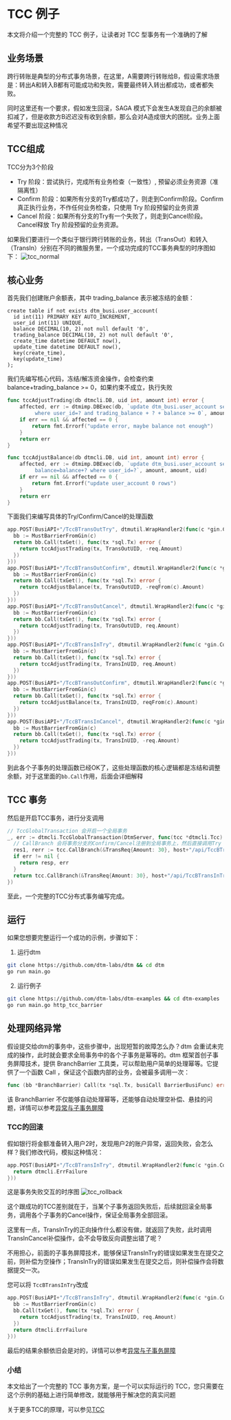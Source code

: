 # TCC 例子

本文将介绍一个完整的 TCC 例子，让读者对 TCC 型事务有一个准确的了解

## 业务场景
跨行转账是典型的分布式事务场景，在这里，A需要跨行转账给B，假设需求场景是：转出A和转入B都有可能成功和失败，需要最终转入转出都成功，或者都失败。

同时这里还有一个要求，假如发生回滚，SAGA 模式下会发生A发现自己的余额被扣减了，但是收款方B迟迟没有收到余额，那么会对A造成很大的困扰。业务上面希望不要出现这种情况

## TCC组成
TCC分为3个阶段

- Try 阶段：尝试执行，完成所有业务检查（一致性）, 预留必须业务资源（准隔离性）
- Confirm 阶段：如果所有分支的Try都成功了，则走到Confirm阶段。Confirm真正执行业务，不作任何业务检查，只使用 Try 阶段预留的业务资源
- Cancel 阶段：如果所有分支的Try有一个失败了，则走到Cancel阶段。Cancel释放 Try 阶段预留的业务资源。

如果我们要进行一个类似于银行跨行转账的业务，转出（TransOut）和转入（TransIn）分别在不同的微服务里，一个成功完成的TCC事务典型的时序图如下：
![tcc_normal](../imgs/tcc_normal.jpg)

## 核心业务
首先我们创建账户余额表，其中 trading_balance 表示被冻结的金额：
```
create table if not exists dtm_busi.user_account(
  id int(11) PRIMARY KEY AUTO_INCREMENT,
  user_id int(11) UNIQUE,
  balance DECIMAL(10, 2) not null default '0',
  trading_balance DECIMAL(10, 2) not null default '0',
  create_time datetime DEFAULT now(),
  update_time datetime DEFAULT now(),
  key(create_time),
  key(update_time)
);
```

我们先编写核心代码，冻结/解冻资金操作，会检查约束balance+trading_balance >= 0，如果约束不成立，执行失败

``` go
func tccAdjustTrading(db dtmcli.DB, uid int, amount int) error {
	affected, err := dtmimp.DBExec(db, `update dtm_busi.user_account set trading_balance=trading_balance+?
		 where user_id=? and trading_balance + ? + balance >= 0`, amount, uid, amount)
	if err == nil && affected == 0 {
		return fmt.Errorf("update error, maybe balance not enough")
	}
	return err
}

func tccAdjustBalance(db dtmcli.DB, uid int, amount int) error {
	affected, err := dtmimp.DBExec(db, `update dtm_busi.user_account set trading_balance=trading_balance-?,
		 balance=balance+? where user_id=?`, amount, amount, uid)
	if err == nil && affected == 0 {
		return fmt.Errorf("update user_account 0 rows")
	}
	return err
}
```

下面我们来编写具体的Try/Confirm/Cancel的处理函数


``` go
app.POST(BusiAPI+"/TccBTransOutTry", dtmutil.WrapHandler2(func(c *gin.Context) interface{} {
  bb := MustBarrierFromGin(c)
  return bb.Call(txGet(), func(tx *sql.Tx) error {
    return tccAdjustTrading(tx, TransOutUID, -req.Amount)
  })
}))
app.POST(BusiAPI+"/TccBTransOutConfirm", dtmutil.WrapHandler2(func(c *gin.Context) interface{} {
  bb := MustBarrierFromGin(c)
  return bb.Call(txGet(), func(tx *sql.Tx) error {
    return tccAdjustBalance(tx, TransOutUID, -reqFrom(c).Amount)
  })
}))
app.POST(BusiAPI+"/TccBTransOutCancel", dtmutil.WrapHandler2(func(c *gin.Context) interface{} {
  bb := MustBarrierFromGin(c)
  return bb.Call(txGet(), func(tx *sql.Tx) error {
    return tccAdjustTrading(tx, TransOutUID, req.Amount)
  })
}))
app.POST(BusiAPI+"/TccBTransInTry", dtmutil.WrapHandler2(func(c *gin.Context) interface{} {
  bb := MustBarrierFromGin(c)
  return bb.Call(txGet(), func(tx *sql.Tx) error {
    return tccAdjustTrading(tx, TransInUID, req.Amount)
  })
}))
app.POST(BusiAPI+"/TccBTransOutConfirm", dtmutil.WrapHandler2(func(c *gin.Context) interface{} {
  bb := MustBarrierFromGin(c)
  return bb.Call(txGet(), func(tx *sql.Tx) error {
    return tccAdjustBalance(tx, TransInUID, reqFrom(c).Amount)
  })
}))
app.POST(BusiAPI+"/TccBTransInCancel", dtmutil.WrapHandler2(func(c *gin.Context) interface{} {
  bb := MustBarrierFromGin(c)
  return bb.Call(txGet(), func(tx *sql.Tx) error {
    return tccAdjustTrading(tx, TransInUID, -req.Amount)
  })
}))
```

到此各个子事务的处理函数已经OK了，这些处理函数的核心逻辑都是冻结和调整余额，对于这里面的`bb.Call`作用，后面会详细解释

## TCC 事务
然后是开启TCC事务，进行分支调用

``` go
// TccGlobalTransaction 会开启一个全局事务
_, err := dtmcli.TccGlobalTransaction(DtmServer, func(tcc *dtmcli.Tcc) (rerr error) {
  // CallBranch 会将事务分支的Confirm/Cancel注册到全局事务上，然后直接调用Try
  res1, rerr := tcc.CallBranch(&TransReq{Amount: 30}, host+"/api/TccBTransOutTry", host+"/api/TccBTransOutConfirm", host+"/api/TccBTransOutCancel"
  if err != nil {
    return resp, err
  }
  return tcc.CallBranch(&TransReq{Amount: 30}, host+"/api/TccBTransInTry", host+"/api/TccBTransInConfirm", host+"/api/TccBTransInCancel")
})
```

至此，一个完整的TCC分布式事务编写完成。

## 运行
如果您想要完整运行一个成功的示例，步骤如下：
1. 运行dtm
``` bash
git clone https://github.com/dtm-labs/dtm && cd dtm
go run main.go
```

2. 运行例子

``` bash
git clone https://github.com/dtm-labs/dtm-examples && cd dtm-examples
go run main.go http_tcc_barrier
```

## 处理网络异常

假设提交给dtm的事务中，这些步骤中，出现短暂的故障怎么办？dtm 会重试未完成的操作，此时就会要求全局事务中的各个子事务是幂等的。dtm 框架首创子事务屏障技术，提供 BranchBarrier 工具类，可以帮助用户简单的处理幂等。它提供了一个函数 Call ，保证这个函数内部的业务，会被最多调用一次：
``` go
func (bb *BranchBarrier) Call(tx *sql.Tx, busiCall BarrierBusiFunc) error
```

该 BranchBarrier 不仅能够自动处理幂等，还能够自动处理空补偿、悬挂的问题，详情可以参考[异常与子事务屏障](../practice/barrier)

### TCC的回滚
假如银行将金额准备转入用户2时，发现用户2的账户异常，返回失败，会怎么样？我们修改代码，模拟这种情况：
``` go
app.POST(BusiAPI+"/TccBTransInTry", dtmutil.WrapHandler2(func(c *gin.Context) interface{} {
  return dtmcli.ErrFailure
}))
```
这是事务失败交互的时序图
![tcc_rollback](../imgs/tcc_rollback.jpg)

这个跟成功的TCC差别就在于，当某个子事务返回失败后，后续就回滚全局事务，调用各个子事务的Cancel操作，保证全局事务全部回滚。

这里有一点，TransInTry的正向操作什么都没有做，就返回了失败，此时调用TransInCancel补偿操作，会不会导致反向调整出错了呢？

不用担心，前面的子事务屏障技术，能够保证TransInTry的错误如果发生在提交之前，则补偿为空操作；TransInTry的错误如果发生在提交之后，则补偿操作会将数据提交一次。

您可以将 `TccBTransInTry`改成
``` go
app.POST(BusiAPI+"/TccBTransInTry", dtmutil.WrapHandler2(func(c *gin.Context) interface{} {
  bb := MustBarrierFromGin(c)
  bb.Call(txGet(), func(tx *sql.Tx) error {
    return tccAdjustTrading(tx, TransInUID, req.Amount)
  })
  return dtmcli.ErrFailure
}))
```

最后的结果余额依旧会是对的，详情可以参考[异常与子事务屏障](../practice/barrier)

### 小结

本文给出了一个完整的 TCC 事务方案，是一个可以实际运行的 TCC，您只需要在这个示例的基础上进行简单修改，就能够用于解决您的真实问题

关于更多TCC的原理，可以参见[TCC](../practice/tcc)